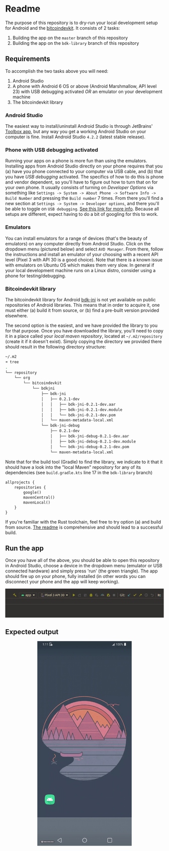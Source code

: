 # Readme
The purpose of this repository is to dry-run your local development setup for Android and the [bitcoindevkit](https://github.com/bitcoindevkit). It consists of 2 tasks: 
1. Building the app on the `master` branch of this repository
2. Building the app on the `bdk-library` branch of this repository

## Requirements
To accomplish the two tasks above you will need:
1. Android Studio
2. A phone with Android 6 OS or above (Android Marshmallow, API level 23) with USB debugging activated _OR_ an emulator on your development machine
3. The bitcoindevkit library

### Android Studio
The easiest way to install/uninstall Android Studio is through JetBrains' [Toolbox app](https://www.jetbrains.com/toolbox-app/), but any way you get a working Android Studio on your computer is fine. Install Android Studio `4.2.2` (latest stable release).

### Phone with USB debugging activated
Running your apps on a phone is more fun than using the emulators. Installing apps from Android Studio directly on your phone requires that you (a) have you phone connected to your computer via USB cable, and (b) that you have _USB debugging_ activated. The specifics of how to do this is phone and vendor dependent, so you'll have to figure out how to turn that on for your own phone. It usually consists of turning on _Developer Options_ via something like `Settings -> System -> About Phone -> Software Info -> Build Number` and pressing the `Build number` 7 times. From there you'll find a new section at `Settings -> System -> Developer options`, and there you'll be able to toggle on `USB debugging`. [See this link for more info](https://developer.android.com/studio/run/device). Because all setups are different, expect having to do a bit of googling for this to work.

### Emulators
You can install emulators for a range of devices (that's the beauty of emulators) on any computer directly from Android Studio. Click on the dropdown menu (pictured below) and select `AVD Manager`. From there, follow the instructions and install an emulator of your choosing with a recent API level (Pixel 3 with API 30 is a good choice). Note that there is a known issue with emulators on Ubuntu OS which makes them very slow. In general if your local development machine runs on a Linux distro, consider using a phone for testing/debugging.

### Bitcoindevkit library
The bitcoindevkit library for Android [bdk-jni](https://github.com/bitcoindevkit/bdk-jni) is not yet available on public repositories of Android libraries. This means that in order to acquire it, one must either (a) build it from source, or (b) find a pre-built version provided elsewhere.

The second option is the easiest, and we have provided the library to you for that purpose. Once you have downloaded the library, you'll need to copy it in a place called your _local maven repository_, located at `~/.m2/repository` (create it if it doesn't exist). Simply copying the directory we provided there should result in the following directory structure:

```sh
~/.m2 
➜ tree
.
└── repository
    └── org
        └── bitcoindevkit
            └── bdkjni
                ├── bdk-jni
                │   ├── 0.2.1-dev
                │   │   ├── bdk-jni-0.2.1-dev.aar
                │   │   ├── bdk-jni-0.2.1-dev.module
                │   │   └── bdk-jni-0.2.1-dev.pom
                │   └── maven-metadata-local.xml
                └── bdk-jni-debug
                    ├── 0.2.1-dev
                    │   ├── bdk-jni-debug-0.2.1-dev.aar
                    │   ├── bdk-jni-debug-0.2.1-dev.module
                    │   └── bdk-jni-debug-0.2.1-dev.pom
                    └── maven-metadata-local.xml
```
 
Note that for the build tool (Gradle) to find the library, we indicate to it that it should have a look into the "local Maven" repository for any of its dependencies (see `build.gradle.kts` line 17 in the `bdk-library` branch) 
```kotlin:17
allprojects {
    repositories {
        google()
        mavenCentral()
        mavenLocal()
    }
}
```

If you're familiar with the Rust toolchain, feel free to try option (a) and build from source. [The readme](https://github.com/bitcoindevkit/bdk-jni) is comprehensive and should lead to a successful build.

## Run the app
Once you have all of the above, you should be able to open this repository in Android Studio, choose a device in the dropdown menu (emulator or USB connected hardware) and simply press 'run' (the green triangle). The app should fire up on your phone, fully installed (in other words you can disconnect your phone and the app will keep working).
 
<center>
    <img src="./images/run-app.png" width="700px" />
</center>

## Expected output

<center>
    <img src="./images/part-1.gif" width="300px"/>
</center>






